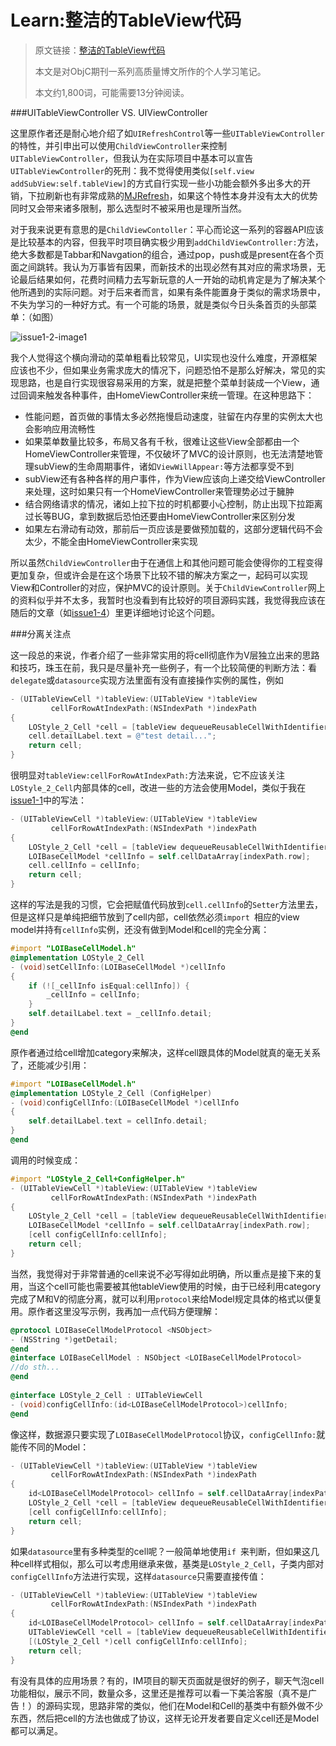 # Learn:整洁的TableView代码



>原文链接：[整洁的TableView代码](https://objccn.io/issue-1-2/)
>
>本文是对ObjC期刊一系列高质量博文所作的个人学习笔记。
>
>本文约1,800词，可能需要13分钟阅读。



###UITableViewController VS. UIViewController

这里原作者还是耐心地介绍了如`UIRefreshControl`等一些`UITableViewController`的特性，并引申出可以使用`ChildViewController`来控制`UITableViewController`，但我认为在实际项目中基本可以宣告`UITableViewController`的死刑：我不觉得使用类似`[self.view addSubView:self.tableView]`的方式自行实现一些小功能会额外多出多大的开销，下拉刷新也有非常成熟的[MJRefresh](https://github.com/CoderMJLee/MJRefresh)，如果这个特性本身并没有太大的优势同时又会带来诸多限制，那么选型时不被采用也是理所当然。

对于我来说更有意思的是`ChildViewContoller`：平心而论这一系列的容器API应该是比较基本的内容，但我平时项目确实极少用到`addChildViewController:`方法，绝大多数都是Tabbar和Navgation的组合，通过pop，push或是present在各个页面之间跳转。我认为万事皆有因果，而新技术的出现必然有其对应的需求场景，无论最后结果如何，花费时间精力去写新玩意的人一开始的动机肯定是为了解决某个他所遇到的实际问题。对于后来者而言，如果有条件能置身于类似的需求场景中，不失为学习的一种好方式。有一个可能的场景，就是类似今日头条首页的头部菜单：（如图）

![issue1-2-image1](/Users/moonshadow/Documents/LearnObjcIO/issue1-更轻量的ViewControllers/issue1-2/issue1-2-image1.png)

我个人觉得这个横向滑动的菜单粗看比较常见，UI实现也没什么难度，开源框架应该也不少，但如果业务需求庞大的情况下，问题恐怕不是那么好解决，常见的实现思路，也是自行实现很容易采用的方案，就是把整个菜单封装成一个View，通过回调来触发各种事件，由HomeViewController来统一管理。在这种思路下：

* 性能问题，首页做的事情太多必然拖慢启动速度，驻留在内存里的实例太大也会影响应用流畅性
* 如果菜单数量比较多，布局又各有千秋，很难让这些View全部都由一个HomeViewController来管理，不仅破坏了MVC的设计原则，也无法清楚地管理subView的生命周期事件，诸如`ViewWillAppear:`等方法都享受不到
* subView还有各种各样的用户事件，作为View应该向上递交给ViewController来处理，这时如果只有一个HomeViewController来管理势必过于臃肿
* 结合网络请求的情况，诸如上拉下拉的时机都要小心控制，防止出现下拉距离过长等BUG，拿到数据后恐怕还要由HomeViewController来区别分发
* 如果左右滑动有动效，那前后一页应该是要做预加载的，这部分逻辑代码不会太少，不能全由HomeViewController来实现

所以虽然`ChildViewController`由于在通信上和其他问题可能会使得你的工程变得更加复杂，但或许会是在这个场景下比较不错的解决方案之一，起码可以实现View和Controller的对应，保护MVC的设计原则。关于`ChildViewController`网上的资料似乎并不太多，我暂时也没看到有比较好的项目源码实践，我觉得我应该在随后的文章（如[issue1-4]()）里更详细地讨论这个问题。



###分离关注点

这一段总的来说，作者介绍了一些非常实用的将cell彻底作为V层独立出来的思路和技巧，珠玉在前，我只是尽量补充一些例子，有一个比较简便的判断方法：看`delegate`或`datasource`实现方法里面有没有直接操作实例的属性，例如

```objective-c
- (UITableViewCell *)tableView:(UITableView *)tableView
         cellForRowAtIndexPath:(NSIndexPath *)indexPath
{
    LOStyle_2_Cell *cell = [tableView dequeueReusableCellWithIdentifier:@"LOStyle_2_Cell"];
	cell.detailLabel.text = @"test detail...";
	return cell;
}
```

很明显对`tableView:cellForRowAtIndexPath:`方法来说，它不应该关注`LOStyle_2_Cell`内部具体的cell，改进一些的方法会使用Model，类似于我在[issue1-1]()中的写法：

```objective-c
- (UITableViewCell *)tableView:(UITableView *)tableView
         cellForRowAtIndexPath:(NSIndexPath *)indexPath
{
    LOStyle_2_Cell *cell = [tableView dequeueReusableCellWithIdentifier:@"LOStyle_2_Cell"];
	LOIBaseCellModel *cellInfo = self.cellDataArray[indexPath.row];
	cell.cellInfo = cellInfo;
	return cell;
}
```

这样的写法是我的习惯，它会把赋值代码放到`cell.cellInfo`的`Setter`方法里去，但是这样只是单纯把细节放到了cell内部，cell依然必须`import `相应的view model并持有`cellInfo`实例，还没有做到Model和cell的完全分离：

```objective-c
#import "LOIBaseCellModel.h"
@implementation LOStyle_2_Cell
- (void)setCellInfo:(LOIBaseCellModel *)cellInfo
{
    if (![_cellInfo isEqual:cellInfo]) {
        _cellInfo = cellInfo;
    }
    self.detailLabel.text = _cellInfo.detail;
}
@end
```

原作者通过给cell增加category来解决，这样cell跟具体的Model就真的毫无关系了，还能减少引用：

```objective-c
#import "LOIBaseCellModel.h"
@implementation LOStyle_2_Cell (ConfigHelper)
- (void)configCellInfo:(LOIBaseCellModel *)cellInfo
{
    self.detailLabel.text = cellInfo.detail;
}
@end
```

调用的时候变成：

```objective-c
#import "LOStyle_2_Cell+ConfigHelper.h"
- (UITableViewCell *)tableView:(UITableView *)tableView
         cellForRowAtIndexPath:(NSIndexPath *)indexPath
{
    LOStyle_2_Cell *cell = [tableView dequeueReusableCellWithIdentifier:@"LOStyle_2_Cell"];
	LOIBaseCellModel *cellInfo = self.cellDataArray[indexPath.row];
	[cell configCellInfo:cellInfo];
    return cell;
}
```

当然，我觉得对于非常普通的cell来说不必写得如此明确，所以重点是接下来的复用，当这个cell可能也需要被其他tableView使用的时候，由于已经利用category完成了M和V的彻底分离，就可以利用`protocol`来给Model规定具体的格式以便复用。原作者这里没写示例，我再加一点代码方便理解：

```objective-c
@protocol LOIBaseCellModelProtocol <NSObject>
- (NSString *)getDetail;
@end
@interface LOIBaseCellModel : NSObject <LOIBaseCellModelProtocol>
//do sth...
@end
    
@interface LOStyle_2_Cell : UITableViewCell
- (void)configCellInfo:(id<LOIBaseCellModelProtocol>)cellInfo;
@end
```

像这样，数据源只要实现了`LOIBaseCellModelProtocol`协议，`configCellInfo:`就能传不同的Model：

```objective-c
- (UITableViewCell *)tableView:(UITableView *)tableView
         cellForRowAtIndexPath:(NSIndexPath *)indexPath
{
    id<LOIBaseCellModelProtocol> cellInfo = self.cellDataArray[indexPath.row];
    LOStyle_2_Cell *cell = [tableView dequeueReusableCellWithIdentifier:@"LOStyle_2_Cell"];
	[cell configCellInfo:cellInfo];
    return cell;
}
```

如果`datasource`里有多种类型的cell呢？一般简单地使用`if `来判断，但如果这几种cell样式相似，那么可以考虑用继承来做，基类是`LOStyle_2_Cell`，子类内部对`configCellInfo`方法进行实现，这样`datasource`只需要直接传值：

```objective-c
- (UITableViewCell *)tableView:(UITableView *)tableView
         cellForRowAtIndexPath:(NSIndexPath *)indexPath
{
    id<LOIBaseCellModelProtocol> cellInfo = self.cellDataArray[indexPath.row];
    UITableViewCell *cell = [tableView dequeueReusableCellWithIdentifier:cellInfo.cellName];
    [(LOStyle_2_Cell *)cell configCellInfo:cellInfo];
    return cell;
}
```

有没有具体的应用场景？有的，IM项目的聊天页面就是很好的例子，聊天气泡cell功能相似，展示不同，数量众多，这里还是推荐可以看一下美洽客服（真不是广告！）的源码实现，思路非常的类似，他们在Model和Cell的基类中有额外做不少东西，然后把cell的方法也做成了协议，这样无论开发者要自定义cell还是Model都可以满足。

